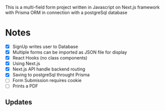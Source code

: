 This is a multi-field form project written in Javascript on Next.js framework with Prisma ORM in connection with a postgreSql database 

# Notes

  - [x] SignUp writes user to Database
  - [x] Multiple forms can be imported as JSON file for display
  - [x] React Hooks (no class components)
  - [x] Using Next.js
  - [x] Next.js API handle backend routing
  - [x] Saving to postgreSql throught Prisma
  - [ ] Form Submission requires cookie
  - [ ] Prints a PDF

## Updates
